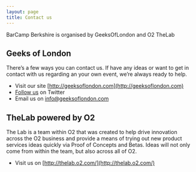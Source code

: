```yaml
---
layout: page
title: Contact us
---
```


BarCamp Berkshire is organised by GeeksOfLondon and O2 TheLab

## Geeks of London

There’s a few ways you can contact us. If have any ideas or want to get in contact with us regarding an your own event, we’re always ready to help.

* Visit our site [http://geeksoflondon.com](http://geeksoflondon.com)
* [Follow us](http://twitter.com/geeksoflondon) on Twitter
* Email us on [info@geeksoflondon.com](mailto:info@geeksoflondon.com)

## TheLab powered by O2

The Lab is a team within O2 that was created to help drive innovation across the O2 business and provide a means of trying out new product services ideas quickly via Proof of Concepts and Betas. Ideas will not only come from within the team, but also across all of O2.

* Visit us on [http://thelab.o2.com/](http://thelab.o2.com/)

